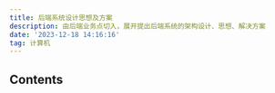 ```yaml
---
title: 后端系统设计思想及方案
description: 由后端业务点切入，展开提出后端系统的架构设计、思想、解决方案
date: '2023-12-18 14:16:16'
tag: 计算机
---
```


## Contents
